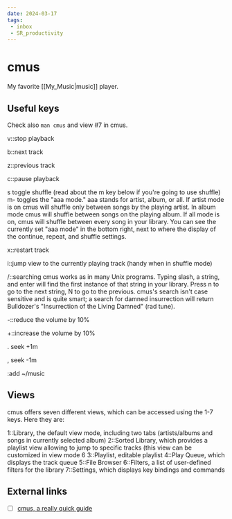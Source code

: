 ```yaml
---
date: 2024-03-17
tags:
 - inbox
 - SR_productivity
---
```


# cmus

My favorite [[My_Music|music]] player.

## Useful keys

Check also `man cmus` and view #7 in cmus.

v::stop playback

b::next track

z::previous track

c::pause playback

s
&#10;
toggle shuffle (read about the m key below if you're going to use shuffle)
m- toggles the "aaa mode." aaa stands for artist, album, or all. If artist mode
is on cmus will shuffle only between songs by the playing artist. In album mode
cmus will shuffle between songs on the playing album. If all mode is on, cmus
will shuffle between every song in your library. You can see the currently set
"aaa mode" in the bottom right, next to where the display of the continue,
repeat, and shuffle settings.

x::restart track

i::jump view to the currently playing track (handy when in shuffle mode)

/::searching cmus works as in many Unix programs. Typing slash, a string, and enter will find the first instance of that string in your library. Press n to go to the next string, N to go to the previous. cmus's search isn't case sensitive and is quite smart; a search for damned insurrection will return Bulldozer's "Insurrection of the Living Damned" (rad tune).

-::reduce the volume by 10%

+::increase the volume by 10%

. seek +1m

, seek -1m

:add ~/music

## Views

cmus offers seven different views, which can be accessed using the 1-7 keys.
Here they are:

1::Library, the default view mode, including two tabs (artists/albums and songs in currently selected album)
2::Sorted Library, which provides a playlist view allowing to jump to specific tracks (this view can be customized in view mode 6
3::Playlist, editable playlist
4::Play Queue, which displays the track queue
5::File Browser
6::Filters, a list of user-defined filters for the library
7::Settings, which displays key bindings and commands

## External links

- [ ] [cmus, a really quick guide](https://www.increasinglyadequate.com/cmus.html)

